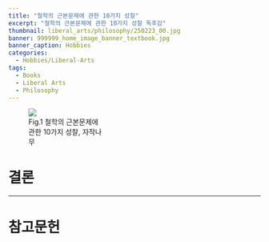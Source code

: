 ```yaml
---
title: "철학의 근본문제에 관한 10가지 성찰"
excerpt: "철학의 근본문제에 관한 10가지 성찰 독후감"
thumbnail: liberal_arts/philosophy/250223_00.jpg
banner: 999999_home_image_banner_textbook.jpg
banner_caption: Hobbies
categories:
  - Hobbies/Liberal-Arts
tags:
  - Books
  - Liberal Arts
  - Philosophy
---
```


<figure class="align-center" style="width: 30%">
  <a href="{{ site.url }}{{ site.baseurl }}/assets/images/liberal_arts/philosophy/250223_00.jpg">
  <img src="{{ site.url }}{{ site.baseurl }}/assets/images/liberal_arts/philosophy/250223_00.jpg">
  </a>
  <figcaption>
  Fig.1 철학의 근본문제에 관한 10가지 성찰, 자작나무
  </figcaption>
</figure>


# 결론


---

# 참고문헌

